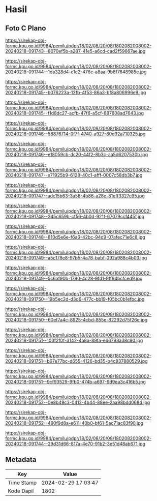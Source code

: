 # Hasil

## Foto C Plano

https://sirekap-obj-formc.kpu.go.id/9984/pemilu/pdpr/18/02/08/20/08/1802082008002-20240218-091743--8070ef5b-a287-41e5-a6cd-cad2f59667ae.jpg

https://sirekap-obj-formc.kpu.go.id/9984/pemilu/pdpr/18/02/08/20/08/1802082008002-20240218-091744--1da328d4-e1e2-476c-a8aa-9b8f7648985e.jpg

https://sirekap-obj-formc.kpu.go.id/9984/pemilu/pdpr/18/02/08/20/08/1802082008002-20240218-091745--b076223a-12fb-4f53-86a3-bf8a806996e9.jpg

https://sirekap-obj-formc.kpu.go.id/9984/pemilu/pdpr/18/02/08/20/08/1802082008002-20240218-091745--f1d8dc27-acfb-47f6-a5cf-887608ad7643.jpg

https://sirekap-obj-formc.kpu.go.id/9984/pemilu/pdpr/18/02/08/20/08/1802082008002-20240218-091746--58876714-0f7f-4740-a927-80d92a710325.jpg

https://sirekap-obj-formc.kpu.go.id/9984/pemilu/pdpr/18/02/08/20/08/1802082008002-20240218-091746--e18059cb-dc20-44f2-8b3c-aa5d6207530b.jpg

https://sirekap-obj-formc.kpu.go.id/9984/pemilu/pdpr/18/02/08/20/08/1802082008002-20240218-091747--e71925b9-6128-40c1-afff-0007c58db3b7.jpg

https://sirekap-obj-formc.kpu.go.id/9984/pemilu/pdpr/18/02/08/20/08/1802082008002-20240218-091747--adc15b63-3a58-4b86-a28e-81eff3327c95.jpg

https://sirekap-obj-formc.kpu.go.id/9984/pemilu/pdpr/18/02/08/20/08/1802082008002-20240218-091748--345c659b-cf56-4b0d-921f-67079ccf445f.jpg

https://sirekap-obj-formc.kpu.go.id/9984/pemilu/pdpr/18/02/08/20/08/1802082008002-20240218-091748--810d5e6e-f6a6-42bc-94d9-07afec71e6c8.jpg

https://sirekap-obj-formc.kpu.go.id/9984/pemilu/pdpr/18/02/08/20/08/1802082008002-20240218-091749--a5c178e8-97b5-4a78-babf-092a988c4b03.jpg

https://sirekap-obj-formc.kpu.go.id/9984/pemilu/pdpr/18/02/08/20/08/1802082008002-20240218-091749--5c6af90b-1790-4c28-9fd1-9ff94bcfced9.jpg

https://sirekap-obj-formc.kpu.go.id/9984/pemilu/pdpr/18/02/08/20/08/1802082008002-20240218-091750--19b5ec2d-d3d6-477c-bb19-f05bc0b1efbc.jpg

https://sirekap-obj-formc.kpu.go.id/9984/pemilu/pdpr/18/02/08/20/08/1802082008002-20240218-091750--60ef7a4c-8925-4cbd-855e-82292d75f26e.jpg

https://sirekap-obj-formc.kpu.go.id/9984/pemilu/pdpr/18/02/08/20/08/1802082008002-20240218-091751--103f2f0f-3142-4a8a-89fa-ed6793a38c90.jpg

https://sirekap-obj-formc.kpu.go.id/9984/pemilu/pdpr/18/02/08/20/08/1802082008002-20240218-091751--b67e77bc-d655-4126-bd35-b4c937880529.jpg

https://sirekap-obj-formc.kpu.go.id/9984/pemilu/pdpr/18/02/08/20/08/1802082008002-20240218-091751--9cf93529-9fb0-474b-a697-9d9ea3c416b5.jpg

https://sirekap-obj-formc.kpu.go.id/9984/pemilu/pdpr/18/02/08/20/08/1802082008002-20240218-091752--0e8b49c3-0412-4b44-88ee-2aa98bdd068d.jpg

https://sirekap-obj-formc.kpu.go.id/9984/pemilu/pdpr/18/02/08/20/08/1802082008002-20240218-091752--490f9d8a-e611-40b0-bf61-5ac71ac83f90.jpg

https://sirekap-obj-formc.kpu.go.id/9984/pemilu/pdpr/18/02/08/20/08/1802082008002-20240218-091744--29d31d66-817a-4e70-91b2-3e51d48ab671.jpg


## Metadata

| Key        | Value               |
| ---------- | ------------------- |
| Time Stamp | 2024-02-29 17:03:47 |
| Kode Dapil | 1802                |



